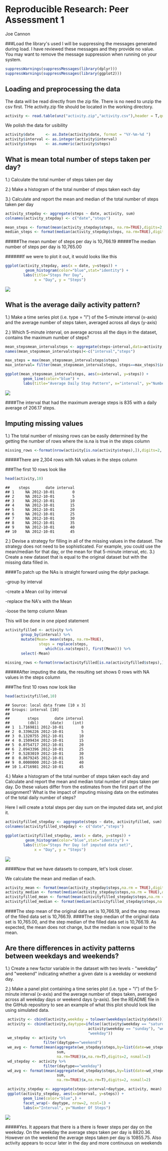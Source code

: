 # Reproducible Research: Peer Assessment 1
Joe Cannon  




###Load the library's used
I will be suppressing the messages generated during load. I have reviewed these messages and they provide no value. You may want to remove the message suppression when running on your system.

```r
suppressWarnings(suppressMessages(library(dplyr)))
suppressWarnings(suppressMessages(library(ggplot2)))
```

## Loading and preprocessing the data
The data will be read directly from the zip file. There is no need to unzip the csv first. THe activity.zip file should be located in the working directory.


```r
activity <- read.table(unz("activity.zip","activity.csv"),header = T,quote="\"", sep=",",na.strings = NA)
```

We polish the data for usibility

```r
activity$date     <- as.Date(activity$date, format = "%Y-%m-%d ")
activity$interval <- as.integer(activity$interval)
activity$steps    <- as.numeric(activity$steps)
```



## What is mean total number of steps taken per day?
1.) Calculate the total number of steps taken per day

2.) Make a histogram of the total number of steps taken each day

3.) Calculate and report the mean and median of the total number of steps taken per day


```r
activity_stepday <- aggregate(steps ~ date, activity, sum)
colnames(activity_stepday) <- c("date","steps")

mean_steps <- format(mean(activity_stepday$steps, na.rm=TRUE),digits=2, nsmall=2, big.mark=",",small.mark=".")
median_steps <- format(median(activity_stepday$steps, na.rm=TRUE),digits=2, nsmall=2, big.mark=",",small.mark=".")
```
#####The mean number of steps per day is 10,766.19
#####The median number of steps per day is 10,765.00

######If we were to plot it out, it would looks like this

```r
ggplot(activity_stepday, aes(x = date, y=steps)) + 
         geom_histogram(color="blue",stat="identity") +
        labs(title="Steps Per Day", 
             x = "Day", y = "Steps") 
```

![](PA1_template_files/figure-html/unnamed-chunk-5-1.png) 

## What is the average daily activity pattern?
1.) Make a time series plot (i.e. type = "l") of the 5-minute interval (x-axis) and the average number of steps taken, averaged across all days (y-axis)

2.) Which 5-minute interval, on average across all the days in the dataset, contains the maximum number of steps?


```r
mean_stepsmean_intervalsteps <- aggregate(steps~interval,data=activity, mean, na.rm=TRUE)
names(mean_stepsmean_intervalsteps)<-c("interval","steps")

max_steps = max(mean_stepsmean_intervalsteps$steps)
max_interval= filter(mean_stepsmean_intervalsteps, steps==max_steps)$interval

ggplot(mean_stepsmean_intervalsteps, aes(x=interval, y=steps)) +   
        geom_line(color="blue") +  
        labs(title="Average Daily Step Pattern", x="interval", y="Number of steps")
```

![](PA1_template_files/figure-html/unnamed-chunk-6-1.png) 

####The interval that had the maximum average steps is 835 with a daily average of 206.17 steps.

## Imputing missing values

1.) The total number of missing rows can be easily determined by the getting the number of rows where the is.na is true in the steps column

```r
missing_rows <-format(nrow(activity[is.na(activity$steps),]),digits=2, nsmall=2, big.mark=",",small.mark=".")
```

#####There are 2,304 rows with NA values in the steps column

###The first 10 rows look like 

```r
head(activity,10)
```

```
##    steps       date interval
## 1     NA 2012-10-01        0
## 2     NA 2012-10-01        5
## 3     NA 2012-10-01       10
## 4     NA 2012-10-01       15
## 5     NA 2012-10-01       20
## 6     NA 2012-10-01       25
## 7     NA 2012-10-01       30
## 8     NA 2012-10-01       35
## 9     NA 2012-10-01       40
## 10    NA 2012-10-01       45
```


2.) Devise a strategy for filling in all of the missing values in the dataset. The strategy does not need to be sophisticated. For example, you could use the mean/median for that day, or the mean for that 5-minute interval, etc.
3.) Create a new dataset that is equal to the original dataset but with the missing data filled in.


####To patch up the NAs is straight forward using the dplyr package. 

-group by interval 

-create a Mean col by interval 

-replace the NA's with the Mean 

-loose the temp column Mean 

This will be done in one piped statement


```r
activityfilled <- activity %>%
       group_by(interval) %>%
       mutate(Mean= mean(steps, na.rm=TRUE), 
               steps = replace(steps, 
                  which(is.na(steps)), first(Mean))) %>%
       select(-Mean)
```



```r
missing_rows <-format(nrow(activityfilled[is.na(activityfilled$steps),]),digits=2, nsmall=2, big.mark=",",small.mark=".")
```
#####After imputing the data, the resulting set shows 0 rows with NA values in the steps column

###The first 10 rows now look like 

```r
head(activityfilled,10)
```

```
## Source: local data frame [10 x 3]
## Groups: interval [10]
## 
##        steps       date interval
##        (dbl)     (date)    (int)
## 1  1.7169811 2012-10-01        0
## 2  0.3396226 2012-10-01        5
## 3  0.1320755 2012-10-01       10
## 4  0.1509434 2012-10-01       15
## 5  0.0754717 2012-10-01       20
## 6  2.0943396 2012-10-01       25
## 7  0.5283019 2012-10-01       30
## 8  0.8679245 2012-10-01       35
## 9  0.0000000 2012-10-01       40
## 10 1.4716981 2012-10-01       45
```

4.) Make a histogram of the total number of steps taken each day and Calculate and report the mean and median total number of steps taken per day. Do these values differ from the estimates from the first part of the assignment? What is the impact of imputing missing data on the estimates of the total daily number of steps?

Here I will create a total steps per day sum on the imputed data set, and plot it.


```r
activityfilled_stepday <- aggregate(steps ~ date, activityfilled, sum)
colnames(activityfilled_stepday) <- c("date","steps")

ggplot(activityfilled_stepday, aes(x = date, y=steps)) + 
         geom_histogram(color="blue",stat="identity") +
        labs(title="Steps Per Day (of imputed data set)", 
             x = "Day", y = "Steps") 
```

![](PA1_template_files/figure-html/unnamed-chunk-12-1.png) 

####Now that we have datasets to compare, let's look closer.

We calculate the mean and median of each. 


```r
activity_mean <- format(mean(activity_stepday$steps,na.rm = TRUE),digits=2, nsmall=2, big.mark=",",small.mark=".")
activity_median <- format(median(activity_stepday$steps,na.rm = TRUE),digits=2, nsmall=2, big.mark=",",small.mark=".")
activityfilled_mean <- format(mean(activityfilled_stepday$steps,na.rm = TRUE),digits=2, nsmall=2, big.mark=",",small.mark=".")
activityfilled_median <- format(median(activityfilled_stepday$steps,na.rm = TRUE),digits=2, nsmall=2, big.mark=",",small.mark=".")
```


####The step mean of the original data set is 10,766.19, and the step mean of the filled data set is 10,766.19.
####The step median of the original data set is 10,765.00, and the step median of the filled data set is 10,766.19.
As expected, the mean does not change, but the median is now equal to the mean.

## Are there differences in activity patterns between weekdays and weekends?
1.) Create a new factor variable in the dataset with two levels - "weekday" and "weekend" indicating whether a given date is a weekday or weekend day.

2.) Make a panel plot containing a time series plot (i.e. type = "l") of the 5-minute interval (x-axis) and the average number of steps taken, averaged across all weekday days or weekend days (y-axis). See the README file in the GitHub repository to see an example of what this plot should look like using simulated data.


```r
 activity <- cbind(activity,weekday = tolower(weekdays(activity$date)))
 activity <- cbind(activity,daytype=ifelse((activity$weekday == "saturday" | 
                                     activity$weekday == "sunday"), "weekend", 
                                     "weekday"))
 we_stepday <- activity %>%
                 filter(daytype=="weekend")
 we_avg <- format(mean(aggregate(we_stepday$steps,by=list(date=we_stepday$date), 
                       sum, 
                       na.rm=TRUE)$x,na.rm=T),digits=2, nsmall=2)
 wd_stepday <- activity %>%
                 filter(daytype=="weekday")
 wd_avg <- format(mean(aggregate(wd_stepday$steps,by=list(date=wd_stepday$date), 
                       sum, 
                       na.rm=TRUE)$x,na.rm=T),digits=2, nsmall=2)

 activity_stepday <- aggregate(steps~interval+daytype, activity, mean)
 ggplot(activity_stepday, aes(x=interval, y=steps)) + 
        geom_line(color="blue",) +
        facet_wrap(~ daytype, nrow=2, ncol=1) +
        labs(x="Interval", y="Number Of Steps") 
```

![](PA1_template_files/figure-html/unnamed-chunk-14-1.png) 

#####Yes. It appears that there is a there is fewer steps per day on the weekday. On the weekday the average steps taken per day is 8820.36. However on the weekend the average steps taken per day is 10855.75. Also activity appears to occur later in the day and more continuous on weekends       
       

